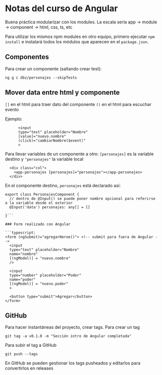 
# Notas del curso de Angular

Buena práctica modularizar con los modules. La escala sería app -> module -> component -> html, css, ts, etc

Para utilizar los mismos npm modules en otro equipo, primero ejecutar `npm install` e instalará todos los módulos que aparecen en el `package.json`.

## Componentes

Para crear un componente (saltando crear test):
```npm:
ng g c dbz/personajes --skipTests
```

## Mover data entre html y componente

`[]` en el html para traer dato del componente
`()` en el html para escuchar evento

Ejemplo:
```html:
      <input
      type="text" placeholder="Nombre"
      [value]="nuevo.nombre"
      (click)="cambiarNombre($event)"
      >
```

Para llevar variables de un componente a otro:
`[personajes]` es la variable destino y `"personajes"` la variable local
```html:
  <div class="col">
    <app-personajes [personajes]="personajes"></app-personajes>
  </div>
```
En el componente destino, `personajes` está declarado así:
```typescript:
export class PersonajesComponent {
  // dentro de @Input() se puede poner nombre opcional para referirse a la variable desde el exterior
  @Input('data') personajes: any[] = []

}```

### Form realizado con Angular

```typescript:
<form (ngSubmit)="agregarHeroe()"> <!-- submit para fuera de Angular -->
  <input
  type="text" placeholder="Nombre"
  name="nombre"
  [(ngModel)] = "nuevo.nombre"
  />

  <input
  type="number" placeholder="Poder"
  name="poder"
  [(ngModel)] = "nuevo.poder"
  >

  <button type="submit">Agregar</button>
</form>
```

## GitHub

Para hacer instantáneas del proyecto, crear tags.
Para crear un tag
```cmd:
git tag -a v0.1.0 -m "Sección intro de Angular completada"
```

Para subir el tag a GitHub
```cmd:
git push --tags
```

En GitHub se pueden gestionar los tags pusheados y editarlos para convertirlos en releases
